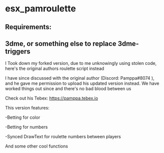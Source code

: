 # esx_pamroulette

Requirements:
---
3dme, or something else to replace 3dme-triggers
---



I Took down my forked version, due to me unknowingly using stolen code, here's the original authors roulette script instead

I have since discussed with the original author (Discord: Pamppa#8074 ), and he gave me permission to upload his updated version instead. We have worked things out since and there's no bad blood between us

Check out his Tebex: https://pamppa.tebex.io

This version features:

-Betting for color

-Betting for numbers

-Synced DrawText for roulette numbers between players

And some other cool functions


